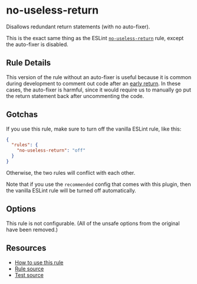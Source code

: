 # no-useless-return

Disallows redundant return statements (with no auto-fixer).

<!-- end auto-generated rule header -->

This is the exact same thing as the ESLint [`no-useless-return`](https://eslint.org/docs/latest/rules/no-useless-return) rule, except the auto-fixer is disabled.

## Rule Details

This version of the rule without an auto-fixer is useful because it is common during development to comment out code after an [early return](https://medium.com/swlh/return-early-pattern-3d18a41bba8). In these cases, the auto-fixer is harmful, since it would require us to manually go put the return statement back after uncommenting the code.

## Gotchas

If you use this rule, make sure to turn off the vanilla ESLint rule, like this:

```json
{
  "rules": {
    "no-useless-return": "off"
  }
}
```

Otherwise, the two rules will conflict with each other.

Note that if you use the `recommended` config that comes with this plugin, then the vanilla ESLint rule will be turned off automatically.

## Options

This rule is not configurable. (All of the unsafe options from the original have been removed.)

## Resources

- [How to use this rule](https://complete-ts.github.io/eslint-plugin-complete)
- [Rule source](https://github.com/complete-ts/complete/blob/main/packages/eslint-plugin-complete/src/rules/no-useless-return.ts)
- [Test source](https://github.com/complete-ts/complete/blob/main/packages/eslint-plugin-complete/tests/rules/no-useless-return.test.ts)
